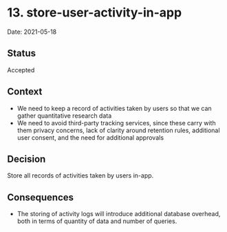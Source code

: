 # 13. store-user-activity-in-app

Date: 2021-05-18

## Status

Accepted

## Context

- We need to keep a record of activities taken by users so that we can gather quantitative research data
- We need to avoid third-party tracking services, since these carry with them privacy concerns, lack of clarity around retention rules, additional user consent, and the need for additional approvals

## Decision

Store all records of activities taken by users in-app.

## Consequences

- The storing of activity logs will introduce additional database overhead, both in terms of quantity of data and number of queries.
